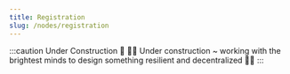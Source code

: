```yaml
---
title: Registration
slug: /nodes/registration
---
```


:::caution Under Construction 🚧
👷‍♂️ Under construction ~ working with the brightest minds to design something resilient and decentralized 👷‍♀️
:::